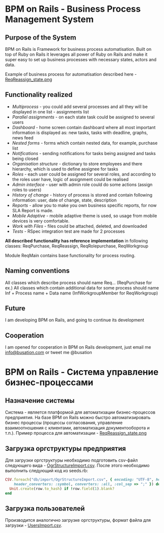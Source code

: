 # BPM on Rails - Business Process Management System

## Purpose of the System

BPM on Rails is Framework for business process automatisation. Built on top of Ruby on Rails it leverages all power of Ruby on Rails and make it super easy to set up business processes with necessary states, actors and data.

Example of business process for automatisation described here - [ReqReassign_state.png](https://raw.githubusercontent.com/klishevich/bpm/master/ReqReassign_state.png)

## Functionality realized

* *Multiprocess* - you could add several processes and all they will be displayed in one list - assignments list
* *Parallel assignments* - on each state task could be assigned to several users
* *Dashboard* - home screen contain dashboard where all most important information is displayed as: new tasks, tasks with deadline, graphs, news feed
* *Nested forms* - forms which contain nested data, for example, purchase list
* *Notifications* - sending notifications for tasks being assigned and tasks being closed
* *Organisation structure* - dictionary to store employees and there hierarchy, which is used to define assignee for tasks
* *Roles* - each user could be assigned for several roles, and according to the roles user have, logic of assignment could be realised
* *Admin interface* - user with admin role could do some actions (assign roles to users)
* *History of change* - history of process is stored and contain following information: user, date of change, state, description
* *Reports* - allow you to make you own business specific reports, for now SLA Report is made.
* *Mobile Adaptive* - mobile adaptive theme is used, so usage from mobile devices is very comfortable.
* *Work with Files* - files could be attached, deleted, and downloaded
* *Tests* - RSpec integration test are made for 2 processes

**All described functionality has reference implementation** in following classes: ReqPurchase, ReqReassign, ReqRolepurchase, ReqWorkgroup

Module ReqMain contains base functionality for process routing.

## Naming conventions

All classes which describe process should name Req… (ReqPurchase for ex.)
All classes which contain additional data for some process should name Inf  + Process name + Data name (InfWorkgroupMember for ReqWorkgroup)

## Future

I am developing BPM on Rails, and going to continue its development

## Cooperation

I am opened for cooperation in BPM on Rails development, just email me info@busation.com or tweet me @busation

# BPM on Rails - Система управление бизнес-процессами

## Назначение системы

Система - является платформой для автоматизации бизнес-процессов предприятия. На базе BPM on Rails можно быстро автоматизировать бизнес процессы (процессы согласования, управление взаимоотношения с клиентами, автоматизация документооборота и т.п.).
Пример процесса для автоматизации - [ReqReassign_state.png](https://raw.githubusercontent.com/klishevich/bpm/master/ReqReassign_state.png)

## Загрузка оргструктуры предприятия

Для загрузки оргструктуры необходимо подготовить csv-файл следующего вида - [OgrStructureImport.csv](https://raw.githubusercontent.com/klishevich/bpm/master/db/import/OgrStructureImport.csv). После этого необходимо выполнить следующий код из seeds.rb:
```ruby
CSV.foreach("db/import/OgrStructureImport.csv", { encoding: "UTF-8", headers: true, 
	header_converters: :symbol, converters: :all, :col_sep => ";" }) do |row|
  Unit.create(row.to_hash) if !row.field(1).blank?
end
```

## Загрузка пользователей

Производится аналогично загрузке оргструктуры, формат файла для загрузки - [UsersImport.csv](https://raw.githubusercontent.com/klishevich/bpm/master/db/import/UsersImport.csv).

